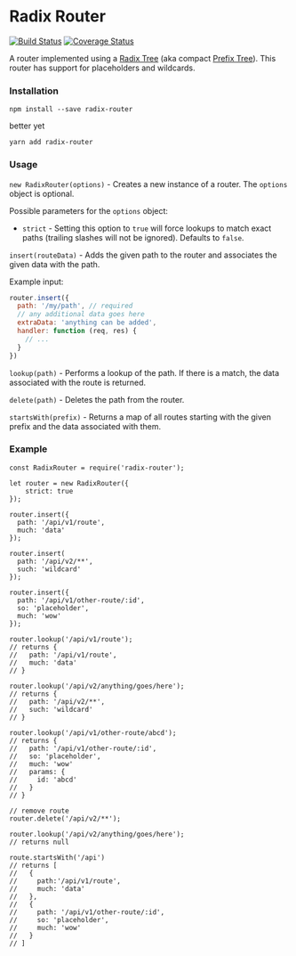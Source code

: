# Radix Router

[![Build Status](https://travis-ci.org/charlieduong94/radix-router.svg?branch=master)](https://travis-ci.org/charlieduong94/radix-router)
[![Coverage Status](https://coveralls.io/repos/github/charlieduong94/radix-router/badge.svg?branch=master)](https://coveralls.io/github/charlieduong94/radix-router?branch=master)

A router implemented using a [Radix Tree](https://en.wikipedia.com/wiki/Radix_tree) (aka compact [Prefix Tree](https://en.wikipedia.com/wiki/Trie)).
This router has support for placeholders and wildcards.

### Installation
```
npm install --save radix-router
```
better yet
```
yarn add radix-router
```

### Usage

`new RadixRouter(options)` - Creates a new instance of a router. The `options` object is optional.

Possible parameters for the `options` object:

- `strict` - Setting this option to `true` will force lookups to match exact paths (trailing slashes will not be ignored). Defaults to `false`.

`insert(routeData)` - Adds the given path to the router and associates the given data with the path.

Example input:
```js
router.insert({
  path: '/my/path', // required
  // any additional data goes here
  extraData: 'anything can be added',
  handler: function (req, res) {
    // ...
  }
})
```


`lookup(path)` - Performs a lookup of the path. If there is a match, the data associated with the route is returned.

`delete(path)` - Deletes the path from the router.

`startsWith(prefix)` - Returns a map of all routes starting with the given prefix and the data associated with them.

### Example

```
const RadixRouter = require('radix-router');

let router = new RadixRouter({
    strict: true
});

router.insert({
  path: '/api/v1/route',
  much: 'data'
});

router.insert(
  path: '/api/v2/**',
  such: 'wildcard'
});

router.insert({
  path: '/api/v1/other-route/:id',
  so: 'placeholder',
  much: 'wow'
});

router.lookup('/api/v1/route');
// returns {
//   path: '/api/v1/route',
//   much: 'data'
// }

router.lookup('/api/v2/anything/goes/here');
// returns {
//   path: '/api/v2/**',
//   such: 'wildcard'
// }

router.lookup('/api/v1/other-route/abcd');
// returns {
//   path: '/api/v1/other-route/:id',
//   so: 'placeholder',
//   much: 'wow'
//   params: {
//     id: 'abcd'
//   }
// }

// remove route
router.delete('/api/v2/**');

router.lookup('/api/v2/anything/goes/here');
// returns null

route.startsWith('/api')
// returns [
//   {
//     path:'/api/v1/route',
//     much: 'data'
//   },
//   {
//     path: '/api/v1/other-route/:id',
//     so: 'placeholder',
//     much: 'wow'
//   }
// ]
```
